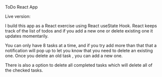 

ToDo React App


Live version:

I build this app as a React exercise using React useState Hook. React keeps track of the list of todos and if you add a new one or delete existing one it updates momentarily.

You can only have  8 tasks at a time, and if you try add more than that that a notification will pop up to let you know that you need to delete an existing one. Once you delete an old task , you can add a new one.

There is also a option to delete all completed tasks which will delete all of the checked tasks.


